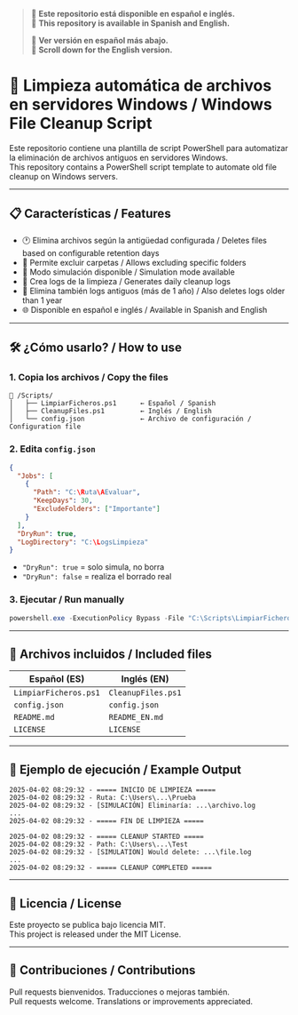 > 📘 **Este repositorio está disponible en español e inglés.**  
> 📗 **This repository is available in Spanish and English.**  
>  
> 🧾 **Ver versión en español más abajo.**  
> 🧾 **Scroll down for the English version.**



# 🧹 Limpieza automática de archivos en servidores Windows / Windows File Cleanup Script

Este repositorio contiene una plantilla de script PowerShell para automatizar la eliminación de archivos antiguos en servidores Windows.  
This repository contains a PowerShell script template to automate old file cleanup on Windows servers.

---

## 📋 Características / Features

- 🕐 Elimina archivos según la antigüedad configurada / Deletes files based on configurable retention days  
- 📂 Permite excluir carpetas / Allows excluding specific folders  
- 🧪 Modo simulación disponible / Simulation mode available  
- 📜 Crea logs de la limpieza / Generates daily cleanup logs  
- 🔁 Elimina también logs antiguos (más de 1 año) / Also deletes logs older than 1 year  
- 🌐 Disponible en español e inglés / Available in Spanish and English

---

## 🛠️ ¿Cómo usarlo? / How to use

### 1. Copia los archivos / Copy the files

```plaintext
📁 /Scripts/
│   ├── LimpiarFicheros.ps1      ← Español / Spanish
│   ├── CleanupFiles.ps1         ← Inglés / English
│   └── config.json              ← Archivo de configuración / Configuration file
```

### 2. Edita `config.json`

```json
{
  "Jobs": [
    {
      "Path": "C:\Ruta\AEvaluar",
      "KeepDays": 30,
      "ExcludeFolders": ["Importante"]
    }
  ],
  "DryRun": true,
  "LogDirectory": "C:\LogsLimpieza"
}
```

- `"DryRun": true` = solo simula, no borra  
- `"DryRun": false` = realiza el borrado real

### 3. Ejecutar / Run manually

```powershell
powershell.exe -ExecutionPolicy Bypass -File "C:\Scripts\LimpiarFicheros.ps1"
```

---

## 🧩 Archivos incluidos / Included files

| Español (ES)         | Inglés (EN)         |
|----------------------|---------------------|
| `LimpiarFicheros.ps1`| `CleanupFiles.ps1`  |
| `config.json`        | `config.json`       |
| `README.md`          | `README_EN.md`      |
| `LICENSE`            | `LICENSE`           |

---

## 🧪 Ejemplo de ejecución / Example Output

```plaintext
2025-04-02 08:29:32 - ===== INICIO DE LIMPIEZA =====
2025-04-02 08:29:32 - Ruta: C:\Users\...\Prueba
2025-04-02 08:29:32 - [SIMULACIÓN] Eliminaría: ...\archivo.log
...
2025-04-02 08:29:32 - ===== FIN DE LIMPIEZA =====
```

```plaintext
2025-04-02 08:29:32 - ===== CLEANUP STARTED =====
2025-04-02 08:29:32 - Path: C:\Users\...\Test
2025-04-02 08:29:32 - [SIMULATION] Would delete: ...\file.log
...
2025-04-02 08:29:32 - ===== CLEANUP COMPLETED =====
```

---

## 🪪 Licencia / License

Este proyecto se publica bajo licencia MIT.  
This project is released under the MIT License.

---

## 🤝 Contribuciones / Contributions

Pull requests bienvenidos. Traducciones o mejoras también.  
Pull requests welcome. Translations or improvements appreciated.
